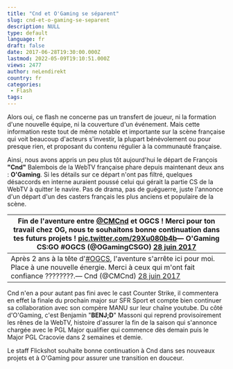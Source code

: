 ```yaml
---
title: "Cnd et O'Gaming se séparent"
slug: cnd-et-o-gaming-se-separent
description: NULL
type: default
language: fr
draft: false
date: 2017-06-28T19:30:00.000Z
lastmod: 2022-05-09T19:10:51.000Z
views: 2477
author: neLendirekt
country: fr
categories:
 - Flash
tags:
---
```

Alors oui, ce flash ne concerne pas un transfert de joueur, ni la formation d'une nouvelle équipe, ni la couverture d'un événement. Mais cette information reste tout de même notable et importante sur la scène française qui voit beaucoup d'acteurs s'investir, la plupart bénévolement ou pour presque rien, et proposant du contenu régulier à la communauté française. 

Ainsi, nous avons appris un peu plus tôt aujourd'hui le départ de François **"Cnd"** Balembois de la WebTV française phare depuis maintenant deux ans : **O'Gaming**. Si les détails sur ce départ n'ont pas filtré, quelques désaccords en interne auraient poussé celui qui gérait la partie CS de la WebTV à quitter le navire. Pas de drama, pas de guéguerre, juste l'annonce d'un départ d'un des casters français les plus anciens et populaire de la scène.

| Fin de l'aventure entre [@CMCnd](https://twitter.com/CMCnd) et OGCS ! Merci pour ton travail chez OG, nous te souhaitons bonne continuation dans tes futurs projets ! [pic.twitter.com/29Xu080b4b](https://t.co/29Xu080b4b)— O'Gaming CS:GO #OGCS (@OGamingCSGO) [28 juin 2017](https://twitter.com/OGamingCSGO/status/880123526543548417) |
| ------------------------------------------------------------------------------------------------------------------------------------------------------------------------------------------------------------------------------------------------------------------------------------------------------------------------------------------ |
| Après 2 ans à la tête d'[#OGCS](https://twitter.com/hashtag/OGCS?src=hash), l'aventure s'arrête ici pour moi. Place à une nouvelle énergie. Merci à ceux qui m'ont fait confiance ????????.— Cnd (@CMCnd) [28 juin 2017](https://twitter.com/CMCnd/status/880123376861421572)                                                              |

Cnd n'en a pour autant pas fini avec le cast Counter Strike, il commentera en effet la finale du prochain major sur SFR Sport et compte bien continuer sa collaboration avec son compère MANU sur leur chaîne youtube. Du côté d'O'Gaming, c'est Benjamin "**BENJ;D**" Massoni qui reprend provisoirement les rênes de la WebTV, histoire d'assurer la fin de la saison qui s'annonce chargée avec le PGL Major qualifier qui commence dès demain puis le Major PGL Cracovie dans 2 semaines et demie.

Le staff Flickshot souhaite bonne continuation à Cnd dans ses nouveaux projets et à O'Gaming pour assurer une transition en douceur.
